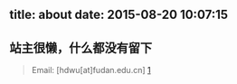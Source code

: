 title: about
date: 2015-08-20 10:07:15
---
## 站主很懒，什么都没有留下

> Email: [hdwu\[at\]fudan.edu.cn] [1]

[1]: mailto:hdwu@fudan.edu.cn        "Mail Me"
